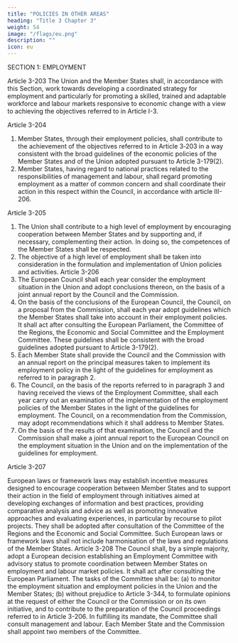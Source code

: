 ```yaml
---
title: "POLICIES IN OTHER AREAS"
heading: "Title 3 Chapter 3"
weight: 54
image: "/flags/eu.png"
description: ""
icon: eu
---
```




SECTION 1: EMPLOYMENT

Article 3-203
The Union and the Member States shall, in accordance with this Section, work towards developing a
coordinated strategy for employment and particularly for promoting a skilled, trained and adaptable
workforce and labour markets responsive to economic change with a view to achieving the objectives
referred to in Article I-3.

Article 3-204
1. Member States, through their employment policies, shall contribute to the achievement of the
objectives referred to in Article 3‑203 in a way consistent with the broad guidelines of the economic
policies of the Member States and of the Union adopted pursuant to Article 3-179(2).
2. Member States, having regard to national practices related to the responsibilities of management
and labour, shall regard promoting employment as a matter of common concern and shall
coordinate their action in this respect within the Council, in accordance with article III-206.

Article 3-205
1. The Union shall contribute to a high level of employment by encouraging cooperation between
Member States and by supporting and, if necessary, complementing their action. In doing so, the
competences of the Member States shall be respected.
2. The objective of a high level of employment shall be taken into consideration in the formulation
and implementation of Union policies and activities.
Article 3-206
1. The European Council shall each year consider the employment situation in the Union and adopt
conclusions thereon, on the basis of a joint annual report by the Council and the Commission.
2. On the basis of the conclusions of the European Council, the Council, on a proposal from the
Commission, shall each year adopt guidelines which the Member States shall take into account in
their employment policies. It shall act after consulting the European Parliament, the Committee of the
Regions, the Economic and Social Committee and the Employment Committee.
These guidelines shall be consistent with the broad guidelines adopted pursuant to Article 3-179(2).
3. Each Member State shall provide the Council and the Commission with an annual report on the
principal measures taken to implement its employment policy in the light of the guidelines for
employment as referred to in paragraph 2.
4. The Council, on the basis of the reports referred to in paragraph 3 and having received the views
of the Employment Committee, shall each year carry out an examination of the implementation of
the employment policies of the Member States in the light of the guidelines for employment. The
Council, on a recommendation from the Commission, may adopt recommendations which it shall
address to Member States.
5. On the basis of the results of that examination, the Council and the Commission shall make a
joint annual report to the European Council on the employment situation in the Union and on the
implementation of the guidelines for employment.

Article 3-207

European laws or framework laws may establish incentive measures designed to encourage
cooperation between Member States and to support their action in the field of employment through
initiatives aimed at developing exchanges of information and best practices, providing comparative
analysis and advice as well as promoting innovative approaches and evaluating experiences, in
particular by recourse to pilot projects. They shall be adopted after consultation of the Committee of
the Regions and the Economic and Social Committee.
Such European laws or framework laws shall not include harmonisation of the laws and regulations
of the Member States.
Article 3-208
The Council shall, by a simple majority, adopt a European decision establishing an Employment
Committee with advisory status to promote coordination between Member States on employment
and labour market policies. It shall act after consulting the European Parliament.
The tasks of the Committee shall be:
(a) to monitor the employment situation and employment policies in the Union and the Member
States;
(b) without prejudice to Article 3-344, to formulate opinions at the request of either the Council or
the Commission or on its own initiative, and to contribute to the preparation of the Council
proceedings referred to in Article 3-206.
In fulfilling its mandate, the Committee shall consult management and labour.
Each Member State and the Commission shall appoint two members of the Committee.

